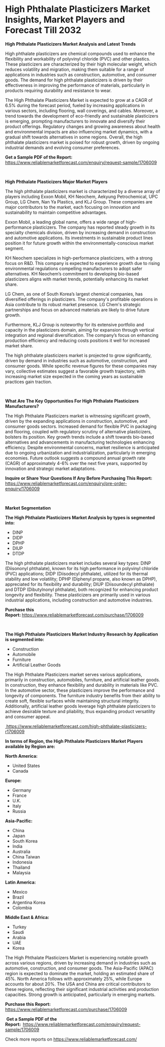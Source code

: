 <p><h1>High Phthalate Plasticizers Market Insights, Market Players and Forecast Till 2032</h1></p><p><strong>High Phthalate Plasticizers Market Analysis and Latest Trends</strong></p>
<p><p>High phthalate plasticizers are chemical compounds used to enhance the flexibility and workability of polyvinyl chloride (PVC) and other plastics. These plasticizers are characterized by their high molecular weight, which reduces volatility and migration, making them suitable for a range of applications in industries such as construction, automotive, and consumer goods. The demand for high phthalate plasticizers is driven by their effectiveness in improving the performance of materials, particularly in products requiring durability and resistance to wear.</p><p>The High Phthalate Plasticizers Market is expected to grow at a CAGR of 6.5% during the forecast period, fueled by increasing applications in various sectors, including flooring, wall coverings, and cables. Moreover, a trend towards the development of eco-friendly and sustainable plasticizers is emerging, prompting manufacturers to innovate and diversify their product offerings. Regulatory changes and growing awareness about health and environmental impacts are also influencing market dynamics, with a gradual shift towards alternatives in some regions. Overall, the high phthalate plasticizers market is poised for robust growth, driven by ongoing industrial demands and evolving consumer preferences.</p></p>
<p><strong>Get a Sample PDF of the Report:&nbsp;</strong> <a href="https://www.reliablemarketforecast.com/enquiry/request-sample/1706009?utm_campaign=2316&utm_medium=2&utm_source=Github&utm_content=ia&utm_term=27032025&utm_id=high-phthalate-plasticizers">https://www.reliablemarketforecast.com/enquiry/request-sample/1706009</a></p>
<p>&nbsp;</p>
<p><strong>High Phthalate Plasticizers Major Market Players</strong></p>
<p><p>The high phthalate plasticizers market is characterized by a diverse array of players including Exxon Mobil, KH Neochem, Aekyung Petrochemical, UPC Group, LG Chem, Nan Ya Plastics, and KLJ Group. These companies are major contributors to the market, each focusing on innovation and sustainability to maintain competitive advantages.</p><p>Exxon Mobil, a leading global name, offers a wide range of high-performance plasticizers. The company has reported steady growth in its specialty chemicals division, driven by increasing demand in construction and automotive applications. Its investments in sustainable product lines position it for future growth within the environmentally-conscious market segment.</p><p>KH Neochem specializes in high-performance plasticizers, with a strong focus on R&D. This company is expected to experience growth due to rising environmental regulations compelling manufacturers to adopt safer alternatives. KH Neochem’s commitment to developing bio-based plasticizers aligns with market trends, potentially enhancing its market share.</p><p>LG Chem, as one of South Korea’s largest chemical companies, has diversified offerings in plasticizers. The company's profitable operations in Asia contribute to its robust market presence. LG Chem's strategic partnerships and focus on advanced materials are likely to drive future growth.</p><p>Furthermore, KLJ Group is noteworthy for its extensive portfolio and capacity in the plasticizers domain, aiming for expansion through vertical integration and regional diversification. The company’s focus on enhancing production efficiency and reducing costs positions it well for increased market share.</p><p>The high phthalate plasticizers market is projected to grow significantly, driven by demand in industries such as automotive, construction, and consumer goods. While specific revenue figures for these companies may vary, collective estimates suggest a favorable growth trajectory, with increasing market size expected in the coming years as sustainable practices gain traction.</p></p>
<p>&nbsp;</p>
<p><strong>What Are The Key Opportunities For High Phthalate Plasticizers Manufacturers?</strong></p>
<p><p>The High Phthalate Plasticizers market is witnessing significant growth, driven by the expanding applications in construction, automotive, and consumer goods sectors. Increased demand for flexible PVC in packaging and flooring, coupled with regulatory scrutiny of alternative plasticizers, bolsters its position. Key growth trends include a shift towards bio-based alternatives and advancements in manufacturing technologies enhancing efficiency. Despite environmental concerns, market resilience is anticipated due to ongoing urbanization and industrialization, particularly in emerging economies. Future outlook suggests a compound annual growth rate (CAGR) of approximately 4-6% over the next five years, supported by innovation and strategic market adaptations.</p></p>
<p><strong>Inquire or Share Your Questions If Any Before Purchasing This Report:</strong> <a href="https://www.reliablemarketforecast.com/enquiry/pre-order-enquiry/1706009?utm_campaign=2316&utm_medium=2&utm_source=Github&utm_content=ia&utm_term=27032025&utm_id=high-phthalate-plasticizers">https://www.reliablemarketforecast.com/enquiry/pre-order-enquiry/1706009</a></p>
<p>&nbsp;</p>
<p><strong>Market Segmentation</strong></p>
<p><strong>The High Phthalate Plasticizers Market Analysis by types is segmented into:</strong></p>
<p><ul><li>DINP</li><li>DIDP</li><li>DPHP</li><li>DIUP</li><li>DTDP</li></ul></p>
<p><p>The high phthalate plasticizers market includes several key types: DINP (Diisononyl phthalate), known for its high performance in polyvinyl chloride (PVC) applications; DIDP (Diisodecyl phthalate), utilized for its thermal stability and low volatility; DPHP (Diphenyl propane, also known as DPHP), appreciated for its flexibility and durability; DIUP (Diisoundecyl phthalate) and DTDP (Dibutylnonyl phthalate), both recognized for enhancing product longevity and flexibility. These plasticizers are primarily used in various industrial applications, including construction and automotive industries.</p></p>
<p><strong>Purchase this Report:&nbsp;</strong><a href="https://www.reliablemarketforecast.com/purchase/1706009?utm_campaign=2316&utm_medium=2&utm_source=Github&utm_content=ia&utm_term=27032025&utm_id=high-phthalate-plasticizers">https://www.reliablemarketforecast.com/purchase/1706009</a></p>
<p>&nbsp;</p>
<p><strong>The High Phthalate Plasticizers Market Industry Research by Application is segmented into:</strong></p>
<p><ul><li>Construction</li><li>Automobile</li><li>Furniture</li><li>Artificial Leather Goods</li></ul></p>
<p><p>The High Phthalate Plasticizers market serves various applications, primarily in construction, automobiles, furniture, and artificial leather goods. In construction, they enhance flexibility and durability in materials like PVC. In the automotive sector, these plasticizers improve the performance and longevity of components. The furniture industry benefits from their ability to create soft, flexible surfaces while maintaining structural integrity. Additionally, artificial leather goods leverage high phthalate plasticizers to achieve desirable texture and pliability, thus expanding product versatility and consumer appeal.</p></p>
<p><a href="https://www.reliablemarketforecast.com/high-phthalate-plasticizers-r1706009?utm_campaign=2316&utm_medium=2&utm_source=Github&utm_content=ia&utm_term=27032025&utm_id=high-phthalate-plasticizers">&nbsp;https://www.reliablemarketforecast.com/high-phthalate-plasticizers-r1706009</a></p>
<p><strong>In terms of Region, the High Phthalate Plasticizers Market Players available by Region are:</strong></p>
<p>
    <p> <strong> North America: </strong>
        <ul>
            <li>United States</li>
            <li>Canada</li>
        </ul>
        </p> 
    <p> <strong> Europe: </strong>
        <ul>
            <li>Germany</li>
            <li>France</li>
            <li>U.K.</li>
            <li>Italy</li>
            <li>Russia</li>
        </ul>
        </p> 
    <p> <strong> Asia-Pacific: </strong>
        <ul>
            <li>China</li>
            <li>Japan</li>
            <li>South Korea</li>
            <li>India</li>
            <li>Australia</li>
            <li>China Taiwan</li>
            <li>Indonesia</li>
            <li>Thailand</li>
            <li>Malaysia</li>
        </ul>
        </p> 
    <p> <strong> Latin America: </strong>
        <ul>
            <li>Mexico</li>
            <li>Brazil</li>
            <li>Argentina Korea</li>
            <li>Colombia</li>
        </ul>
        </p> 
    <p> <strong> Middle East & Africa: </strong>
        <ul>
            <li>Turkey</li>
            <li>Saudi</li>
            <li>Arabia</li>
            <li>UAE</li>
            <li>Korea</li>
        </ul>
    </p>
    </p>
<p><p>The High Phthalate Plasticizers Market is experiencing notable growth across various regions, driven by increasing demand in industries such as automotive, construction, and consumer goods. The Asia-Pacific (APAC) region is expected to dominate the market, holding an estimated share of 45%. North America follows with approximately 25%, while Europe accounts for about 20%. The USA and China are critical contributors to these regions, reflecting their significant industrial activities and production capacities. Strong growth is anticipated, particularly in emerging markets.</p></p>
<p><strong>Purchase this Report: </strong><a href="https://www.reliablemarketforecast.com/purchase/1706009?utm_campaign=2316&utm_medium=2&utm_source=Github&utm_content=ia&utm_term=27032025&utm_id=high-phthalate-plasticizers">https://www.reliablemarketforecast.com/purchase/1706009</a></p>
<p>&nbsp;<strong>Get a Sample PDF of the Report:&nbsp;&nbsp;</strong><a href="https://www.reliablemarketforecast.com/enquiry/request-sample/1706009?utm_campaign=2316&utm_medium=2&utm_source=Github&utm_content=ia&utm_term=27032025&utm_id=high-phthalate-plasticizers">https://www.reliablemarketforecast.com/enquiry/request-sample/1706009</a></p>
<p><strong></strong></p>
<p>Check more reports on <a href="https://www.reliablemarketforecast.com/?utm_campaign=2316&utm_medium=2&utm_source=Github&utm_content=ia&utm_term=27032025&utm_id=high-phthalate-plasticizers">https://www.reliablemarketforecast.com/</a></p>
